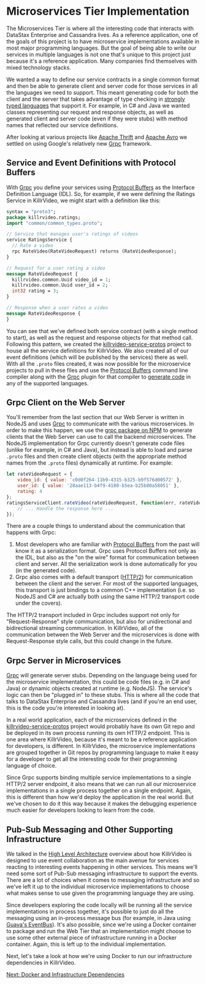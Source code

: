 # Microservices Tier Implementation

The Microservices Tier is where all the interesting code that interacts with DataStax 
Enterprise and Cassandra lives. As a reference application, one of the goals of this project
is to have microservice implementations available in most major programming languages. But 
the goal of being able to write our services in multiple languages is not one that's unique 
to this project just because it's a reference application. Many companies find themselves
with mixed technology stacks.

We wanted a way to define our service contracts in a single common format and then be able
to generate client and server code for those services in all the languages we need to
support. This meant generating code for both the client and the server that takes advantage
of type checking in [strongly typed languages](https://en.wikipedia.org/wiki/Strong_and_weak_typing)
that support it. For example, in C\# and Java we wanted classes representing our request and
response objects, as well as generated client and server code (even if they were stubs) with
method names that reflected our service definitions.

After looking at various projects like [Apache Thrift](http://thrift.apache.org/) and 
[Apache Avro](http://avro.apache.org/) we settled on using Google's relatively new [Grpc][grpc]
framework.

## Service and Event Definitions with Protocol Buffers

With [Grpc][grpc] you define your services using [Protocol Buffers][protobuf] as the 
Interface Definition Language (IDL). So, for example, if we were defining the Ratings
Service in KillrVideo, we might start with a definition like this:

```protobuf
syntax = "proto3";
package killrvideo.ratings;
import "common/common_types.proto";

// Service that manages user's ratings of videos
service RatingsService {
  // Rate a video
  rpc RateVideo(RateVideoRequest) returns (RateVideoResponse);
}

// Request for a user rating a video
message RateVideoRequest {
  killrvideo.common.Uuid video_id = 1;
  killrvideo.common.Uuid user_id = 2;
  int32 rating = 3;
}

// Response when a user rates a video
message RateVideoResponse {
}
```

You can see that we've defined both service contract (with a single method to start), as
well as the request and response objects for that method call. Following this pattern, we
created the [killrvideo-service-protos][service-protos] project to house all the service
definitions for KillrVideo. We also created all of our event definitions (which will be
published by the services) there as well. With all the `.proto` files created, it was now
possible for the microservice projects to pull in these files and use the [Protocol Buffers][protobuf]
command line compiler along with the [Grpc][grpc] plugin for that compiler to 
[generate code](http://www.grpc.io/docs/#generating-grpc-code) in any of the supported 
languages.

## Grpc Client on the Web Server

You'll remember from the last section that our Web Server is written in NodeJS and uses
[Grpc][grpc] to communicate with the various microservices. In order to make this happen, we
use the [grpc package on NPM](https://www.npmjs.com/package/grpc) to generate clients that
the Web Server can use to call the backend microservices. The NodeJS implementation for Grpc
currently doesn't generate code files (unlike for example, in C\# and Java), but instead is
able to load and parse `.proto` files and then create client objects (with the appropriate
method names from the `.proto` files) dynamically at runtime. For example:

```javascript
let rateVideoRequest = {
    video_id: { value: 'c0d0f264-11b9-4315-b325-b9f576d00572' },
    user_id: { value: '28aae113-b4f9-4180-b5ea-b25b80a58051' },
    rating: 4
};
ratingsServiceClient.rateVideo(rateVideoRequest, function(err, rateVideoResponse) {
    // ... Handle the response here ...
});
```

There are a couple things to understand about the communication that happens with Grpc:

1. Most developers who are familiar with [Protocol Buffers][protobuf] from the past will
know it as a serialization format. Grpc uses Protocol Buffers not only as the IDL, but also 
as the "on the wire" format for communication between client and server. All the 
serialization work is done automatically for you (in the generated code).
1. Grpc also comes with a default transport ([HTTP/2](https://http2.github.io/)) for 
communication between the client and the server. For most of the supported languages, this
transport is just bindings to a common C++ implementation (i.e. so NodeJS and C\# are
actually both using the same HTTP/2 transport code under the covers).

The HTTP/2 transport included in Grpc includes support not only for "Request-Response" style
communication, but also for unidirectional and bidirectional streaming communication. In 
KillrVideo, all of the communication between the Web Server and the microservices is done 
with Request-Response style calls, but this could change in the future.

## Grpc Server in Microservices

[Grpc][grpc] will generate server stubs. Depending on the language being used for the
microservice implementation, this could be code files (e.g. in C\# and Java) or dynamic
objects created at runtime (e.g. NodeJS). The service's logic can then be "plugged in"
to these stubs. This is where all the code that talks to DataStax Enterprise and Cassandra
lives (and if you're an end user, this is the code you're interested in looking at).

In a real world application, each of the microservices defined in the [killrvideo-service-protos][service-protos]
project would probably have its own Git repo and be deployed in its own process running its
own HTTP/2 endpoint. This is one area where KillrVideo, because it's meant to be a reference
application for developers, is different. In KillrVideo, the microservice implementations 
are grouped together in Git repos by programming language to make it easy for a developer to
get all the interesting code for their programming language of choice.

Since Grpc supports binding multiple service implementations to a single HTTP/2 server 
endpoint, it also means that we can run all our microservice implementations in a single
process together on a single endpoint. Again, this is different than how we'd deploy the
application in the real world. But we've chosen to do it this way because it makes the
debugging experience much easier for developers looking to learn from the code.

## Pub-Sub Messaging and Other Supporting Infrastructure

We talked in the [High Level Architecture][architecture] overview about how KillrVideo is
designed to use event collaboration as the main avenue for services reacting to interesting
events happening in other services. This means we'll need some sort of Pub-Sub messaging
infrastructure to support the events. There are a lot of choices when it comes to
messaging infrastructure and so we've left it up to the individual microservice
implementations to choose what makes sense to use given the programming language they are
using.

Since developers exploring the code locally will be running all the service implementations
in process together, it's possible to just do all the messaging using an in-process message 
bus (for example, in Java using [Guava's EventBus](https://github.com/google/guava/wiki/EventBusExplained)).
It's also possible, since we're using a Docker container to package and run the Web Tier 
that an implementation might choose to use some other external piece of infrastructure 
running in a Docker container. Again, this is left up to the individual implementation.

Next, let's take a look at how we're using Docker to run our infrastructure dependencies in
KillrVideo.

[Next: Docker and Infrastructure Dependencies][next]

[grpc]: http://www.grpc.io/
[protobuf]: https://developers.google.com/protocol-buffers/
[service-protos]: https://github.com/KillrVideo/killrvideo-service-protos
[architecture]: ./architecture.md
[next]: /docs/guides/docker/